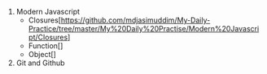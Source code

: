 1. Modern Javascript
    - Closures[https://github.com/mdjasimuddim/My-Daily-Practice/tree/master/My%20Daily%20Practise/Modern%20Javascript/Closures]
    - Function[]
    - Object[]
3. Git and Github 
